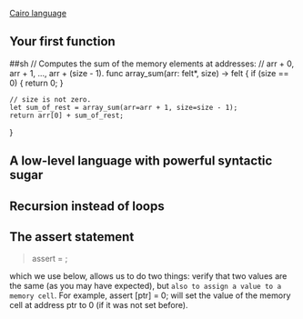[Cairo language](https://www.cairo-lang.org/docs/index.html)

## Your first function

##sh
// Computes the sum of the memory elements at addresses:
//   arr + 0, arr + 1, ..., arr + (size - 1).
func array_sum(arr: felt*, size) -> felt {
    if (size == 0) {
        return 0;
    }

    // size is not zero.
    let sum_of_rest = array_sum(arr=arr + 1, size=size - 1);
    return arr[0] + sum_of_rest;
}
##

## A low-level language with powerful syntactic sugar

## Recursion instead of loops

## The assert statement

> assert <expr0> = <expr1>;

which we use below, allows us to do two things: verify that two values are the same (as you may have expected), but `also to assign a value to a memory cell`. For example, assert [ptr] = 0; will set the value of the memory cell at address ptr to 0 (if it was not set before).
